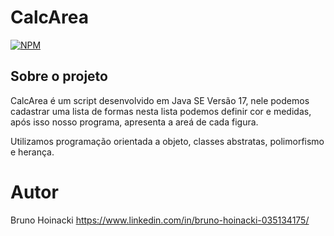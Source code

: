 # CalcArea
[![NPM](https://img.shields.io/npm/l/react)](https://github.com/BrunoHoinacki/PriceProduct/blob/main/LICENSE) 

## Sobre o projeto

CalcArea é um script desenvolvido em Java SE Versão 17, nele podemos cadastrar uma lista de formas nesta lista podemos definir cor e medidas, após isso nosso programa,
apresenta a areá de cada figura.

Utilizamos programação orientada a objeto, classes abstratas, polimorfismo e herança.

# Autor

Bruno Hoinacki
https://www.linkedin.com/in/bruno-hoinacki-035134175/
